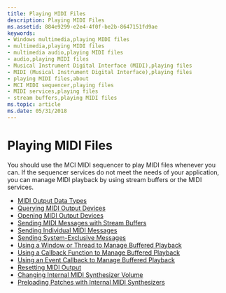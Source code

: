 ```yaml
---
title: Playing MIDI Files
description: Playing MIDI Files
ms.assetid: 884e9299-e2e4-4f0f-be2b-8647151fd9ae
keywords:
- Windows multimedia,playing MIDI files
- multimedia,playing MIDI files
- multimedia audio,playing MIDI files
- audio,playing MIDI files
- Musical Instrument Digital Interface (MIDI),playing files
- MIDI (Musical Instrument Digital Interface),playing files
- playing MIDI files,about
- MCI MIDI sequencer,playing files
- MIDI services,playing files
- stream buffers,playing MIDI files
ms.topic: article
ms.date: 05/31/2018
---
```


# Playing MIDI Files

You should use the MCI MIDI sequencer to play MIDI files whenever you can. If the sequencer services do not meet the needs of your application, you can manage MIDI playback by using stream buffers or the MIDI services.

-   [MIDI Output Data Types](midi-output-data-types.md)
-   [Querying MIDI Output Devices](querying-midi-output-devices.md)
-   [Opening MIDI Output Devices](opening-midi-output-devices.md)
-   [Sending MIDI Messages with Stream Buffers](sending-midi-messages-with-stream-buffers.md)
-   [Sending Individual MIDI Messages](sending-individual-midi-messages.md)
-   [Sending System-Exclusive Messages](sending-system-exclusive-messages.md)
-   [Using a Window or Thread to Manage Buffered Playback](using-a-window-or-thread-to-manage-buffered-playback.md)
-   [Using a Callback Function to Manage Buffered Playback](using-a-callback-function-to-manage-buffered-playback.md)
-   [Using an Event Callback to Manage Buffered Playback](using-an-callback-to-manage-buffered-playback.md)
-   [Resetting MIDI Output](resetting-midi-output.md)
-   [Changing Internal MIDI Synthesizer Volume](changing-internal-midi-synthesizer-volume.md)
-   [Preloading Patches with Internal MIDI Synthesizers](preloading-patches-with-internal-midi-synthesizers.md)

 

 




